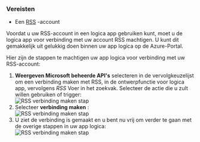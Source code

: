 ### <a name="prerequisites"></a>Vereisten

- Een [RSS](https://wikipedia.org/wiki/RSS) -account  


Voordat u uw RSS-account in een logica app gebruiken kunt, moet u de logica app voor verbinding met uw account RSS machtigen. U kunt dit gemakkelijk uit gelukkig doen binnen uw app logica op de Azure-Portal.  

Hier zijn de stappen te machtigen uw app logica voor verbinding met uw RSS-account:  
1. **Weergeven Microsoft beheerde API's** selecteren in de vervolgkeuzelijst om een verbinding maken met RSS, in de ontwerpfunctie voor logica app, vervolgens *RSS* Voer in het zoekvak. Selecteer de actie die u zult willen gebruiken of trigger:  
![RSS verbinding maken stap](./media/connectors-create-api-rss/rss-1.png)  
2. Selecteer **verbinding maken** :  
![RSS verbinding maken stap](./media/connectors-create-api-rss/rss-2.png)  
3. U ziet de verbinding is gemaakt en u bent nu vrij om verder te gaan met de overige stappen in uw app logica:  
 ![RSS verbinding maken stap](./media/connectors-create-api-rss/rss-3.png)  
